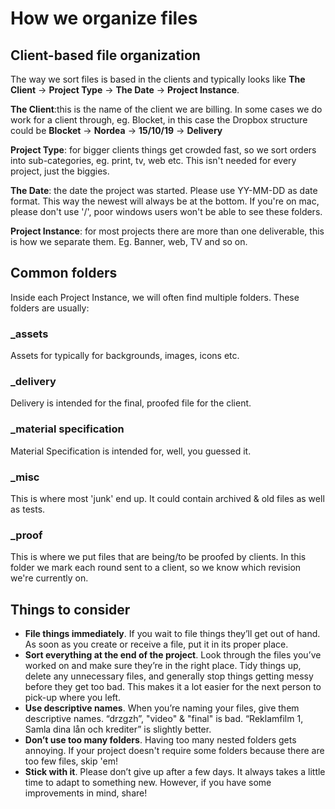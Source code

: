 # How we organize files

## Client-based file organization

The way we sort files is based in the clients and typically looks like **The Client** → **Project Type** → **The Date** → **Project Instance**.

**The Client**:this is the name of the client we are billing. In some cases we do work for a client through, eg. Blocket, in this case the Dropbox structure could be **Blocket** → **Nordea** → **15/10/19** → **Delivery**

**Project Type**: for bigger clients things get crowded fast, so we sort orders into sub-categories, eg. print, tv, web etc. This isn't needed for every project, just the biggies.

**The Date**: the date the project was started. Please use YY-MM-DD as date format. This way the newest will always be at the bottom. If you're on mac, please don't use '/', poor windows users won't be able to see these folders.

**Project Instance**: for most projects there are more than one deliverable, this is how we separate them. Eg. Banner, web, TV and so on.

## Common folders

Inside each Project Instance, we will often find multiple folders. These folders are usually:

### \_assets

Assets for typically for backgrounds, images, icons etc.

### \_delivery

Delivery is intended for the final, proofed file for the client.

### \_material specification

Material Specification is intended for, well, you guessed it.

### \_misc

This is where most 'junk' end up. It could contain archived & old files as well as tests.

### \_proof

This is where we put files that are being/to be proofed by clients. In this folder we mark each round sent to a client, so we know which revision we're currently on.

## Things to consider

- **File things immediately**. If you wait to file things they’ll get out of hand. As soon as you create or receive a file, put it in its proper place.
- **Sort everything at the end of the project**. Look through the files you’ve worked on and make sure they’re in the right place. Tidy things up, delete any unnecessary files, and generally stop things getting messy before they get too bad. This makes it a lot easier for the next person to pick-up where you left.
- **Use descriptive names**. When you’re naming your files, give them descriptive names. “drzgzh”, "video" & "final" is bad. “Reklamfilm 1, Samla dina lån och krediter” is slightly better.
- **Don’t use too many folders**. Having too many nested folders gets annoying. If your project doesn't require some folders because there are too few files, skip 'em!
- **Stick with it**. Please don’t give up after a few days. It always takes a little time to adapt to something new. However, if you have some improvements in mind, share!
